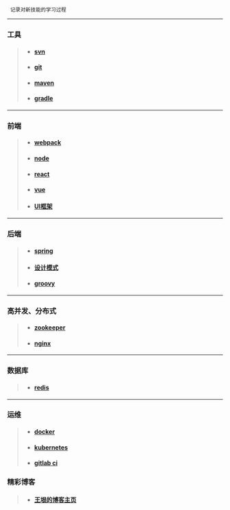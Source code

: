 ```
 记录对新技能的学习过程
```
---

### 工具
> - #### [svn](https://github.com/yancongcong1/study-log/tree/master/svn)
> - #### [git](https://github.com/yancongcong1/study-log/tree/master/git)
> - #### [maven](https://github.com/yancongcong1/study-log/tree/master/maven)
> - #### [gradle](https://github.com/yancongcong1/study-log/tree/master/gradle)
---

### 前端
> - #### [webpack](https://github.com/yancongcong1/study-log/tree/master/webpack)
> - #### [node](https://github.com/yancongcong1/study-log/tree/master/node)
> - #### [react](https://github.com/yancongcong1/study-log/tree/master/react)
> - #### [vue](https://github.com/yancongcong1/study-log/tree/master/vue)
> - #### [UI框架](https://github.com/yancongcong1/study-log/tree/master/ui)
---

### 后端
> - #### [spring](https://github.com/yancongcong1/study-log/tree/master/spring)
> - #### [设计模式](https://github.com/yancongcong1/study-log/tree/master/design-model)
> - #### [groovy](https://github.com/yancongcong1/study-log/tree/master/groovy)
---

### 高并发、分布式
> - #### [zookeeper](https://github.com/yancongcong1/study-log/tree/master/zookeeper)
> - #### [nginx](https://github.com/yancongcong1/study-log/tree/master/nginx)
---

### 数据库
> - #### [redis](https://github.com/yancongcong1/study-log/tree/master/redis)
---

### 运维
> - #### [docker](https://github.com/yancongcong1/study-log/tree/master/docker)
> - #### [kubernetes](https://github.com/yancongcong1/study-log/tree/master/kubernetes)
> - #### [gitlab ci](https://github.com/yancongcong1/study-log/tree/master/gitlab-ci)

### 精彩博客
> - #### [王垠的博客主页](http://www.yinwang.org/)